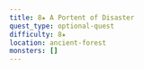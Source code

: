 ```yaml
---
title: 8★ A Portent of Disaster
quest_type: optional-quest
difficulty: 8★
location: ancient-forest
monsters: []
---
```

